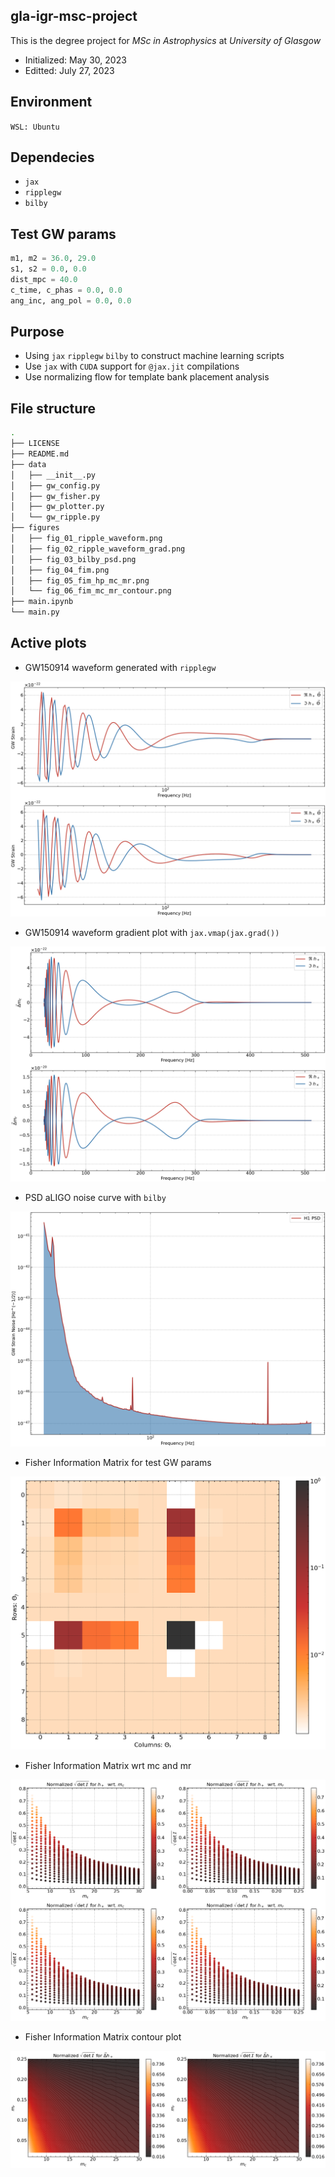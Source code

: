 ## gla-igr-msc-project
This is the degree project for *MSc in Astrophysics* at *University of Glasgow*
- Initialized: May 30, 2023
- Editted: July 27, 2023

## Environment
```WSL: Ubuntu```

## Dependecies
- ```jax```
- ```ripplegw```
- ```bilby```

## Test GW params
```python
m1, m2 = 36.0, 29.0
s1, s2 = 0.0, 0.0
dist_mpc = 40.0
c_time, c_phas = 0.0, 0.0
ang_inc, ang_pol = 0.0, 0.0
```

## Purpose
- Using ```jax``` ```ripplegw``` ```bilby``` to construct machine learning scripts
- Use ```jax``` with ```CUDA``` support for ```@jax.jit``` compilations
- Use normalizing flow for template bank placement analysis

## File structure
```bash
.
├── LICENSE
├── README.md
├── data
│   ├── __init__.py
│   ├── gw_config.py
│   ├── gw_fisher.py
│   ├── gw_plotter.py
│   └── gw_ripple.py
├── figures
│   ├── fig_01_ripple_waveform.png
│   ├── fig_02_ripple_waveform_grad.png
│   ├── fig_03_bilby_psd.png
│   ├── fig_04_fim.png
│   ├── fig_05_fim_hp_mc_mr.png
│   └── fig_06_fim_mc_mr_contour.png
├── main.ipynb
└── main.py
```

## Active plots
- GW150914 waveform generated with ```ripplegw```
<p align="center">
  <img src="./figures/fig_01_ripple_waveform.png"/>
</p>

- GW150914 waveform gradient plot with ```jax.vmap(jax.grad())```
<p align="center">
  <img src="./figures/fig_02_ripple_waveform_grad.png"/>
</p>

- PSD aLIGO noise curve with ```bilby```
<p align="center">
  <img src="./figures/fig_03_bilby_psd.png"/>
</p>

- Fisher Information Matrix for test GW params
<p align="center">
  <img src="./figures/fig_04_fim_heatmap.png"/>
</p>

- Fisher Information Matrix wrt mc and mr
<p align="center">
  <img src="./figures/fig_05_fim_mc_mr.png"/>
</p>

- Fisher Information Matrix contour plot
<p align="center">
  <img src="./figures/fig_06_fim_mc_mr_contour.png"/>
</p>
